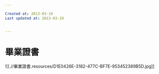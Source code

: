 ```yaml
---

Created at: 2013-03-19
Last updated at: 2013-03-19


---
```


# 畢業證書


![[.//畢業證書.resources/D1E0426E-3182-477C-BF7E-953452389B5D.jpg]]

